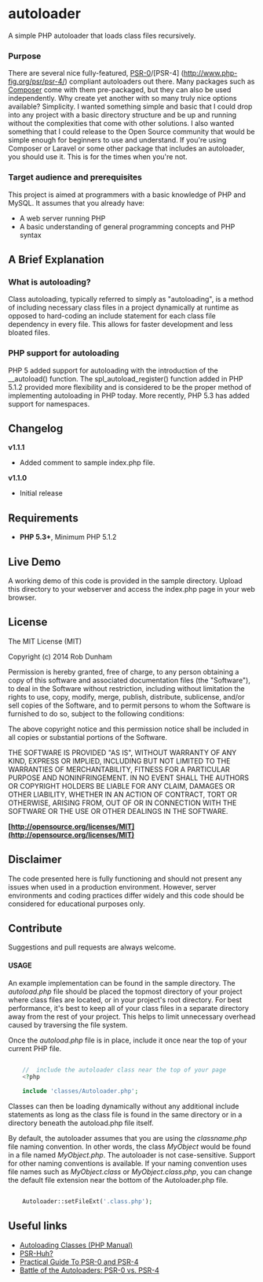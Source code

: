 autoloader
==========

A simple PHP autoloader that loads class files recursively.

### Purpose

There are several nice fully-featured, [PSR-0](http://www.php-fig.org/psr/psr-0/)/[PSR-4]
(http://www.php-fig.org/psr/psr-4/) compliant autoloaders out there.  Many
packages such as [Composer]() come with them pre-packaged, but they can also be
used independently.  Why create yet another with so many truly nice options
available?  Simplicity.  I wanted something simple and basic that I could drop
into any project with a basic directory structure and be up and running without
the complexities that come with other solutions.  I also wanted something that
I could release to the Open Source community that would be simple enough for
beginners to use and understand.  If you're using Composer or Laravel or some
other package that includes an autoloader, you should use it.  This is for the
times when you're not.

### Target audience and prerequisites
This project is aimed at programmers with a basic knowledge of PHP and MySQL.
It assumes that you already have:
* A web server running PHP
* A basic understanding of general programming concepts and PHP syntax

## A Brief Explanation

### What is autoloading?
Class autoloading, typically referred to simply as "autoloading", is a method
of including necessary class files in a project dynamically at runtime as
opposed to hard-coding an include statement for each class file dependency in
every file.  This allows for faster development and less bloated files.

### PHP support for autoloading
PHP 5 added support for autoloading with the introduction of the __autoload()
function.  The spl_autoload_register() function added in PHP 5.1.2 provided
more flexibility and is considered to be the proper method of implementing
autoloading in PHP today.  More recently, PHP 5.3 has added support for
namespaces.

## Changelog

**v1.1.1**
* Added comment to sample index.php file.

**v1.1.0**
* Initial release


## Requirements

* **PHP 5.3+**, Minimum PHP 5.1.2

## Live Demo
A working demo of this code is provided in the sample directory.  Upload this
directory to your webserver and access the index.php page in your web browser.

## License

The MIT License (MIT)

Copyright (c) 2014 Rob Dunham

Permission is hereby granted, free of charge, to any person obtaining a copy
of this software and associated documentation files (the "Software"), to deal
in the Software without restriction, including without limitation the rights
to use, copy, modify, merge, publish, distribute, sublicense, and/or sell
copies of the Software, and to permit persons to whom the Software is
furnished to do so, subject to the following conditions:

The above copyright notice and this permission notice shall be included in all
copies or substantial portions of the Software.

THE SOFTWARE IS PROVIDED "AS IS", WITHOUT WARRANTY OF ANY KIND, EXPRESS OR
IMPLIED, INCLUDING BUT NOT LIMITED TO THE WARRANTIES OF MERCHANTABILITY,
FITNESS FOR A PARTICULAR PURPOSE AND NONINFRINGEMENT. IN NO EVENT SHALL THE
AUTHORS OR COPYRIGHT HOLDERS BE LIABLE FOR ANY CLAIM, DAMAGES OR OTHER
LIABILITY, WHETHER IN AN ACTION OF CONTRACT, TORT OR OTHERWISE, ARISING FROM,
OUT OF OR IN CONNECTION WITH THE SOFTWARE OR THE USE OR OTHER DEALINGS IN THE
SOFTWARE.

**[http://opensource.org/licenses/MIT](http://opensource.org/licenses/MIT)**

## Disclaimer

The code presented here is fully functioning and should not present any issues
when used in a production environment.  However, server environments and coding
practices differ widely and this code should be considered for educational
purposes only.

## Contribute

Suggestions and pull requests are always welcome.

#### USAGE

An example implementation can be found in the sample directory.  The
*autoload.php* file should be placed the topmost directory of your project
where class files are located, or in your project's root directory.  For best
performance, it's best to keep all of your class files in a separate directory
away from the rest of your project.  This helps to limit unnecessary overhead
caused by traversing the file system.

Once the *autoload.php* file is in place, include it once near the top of your
current PHP file.

```php

    //  include the autoloader class near the top of your page
    <?php

    include 'classes/Autoloader.php';
```

Classes can then be loading dynamically without any additional include
statements as long as the class file is found in the same directory or in a
directory beneath the autoload.php file itself.

By default, the autoloader assumes that you are using the *classname.php* file
naming convention.  In other words, the class *MyObject* would be found in a
file named *MyObject.php*.  The autoloader is not case-sensitive.  Support for
other naming conventions is available.  If your naming convention uses file
names such as *MyObject.class* or *MyObject.class.php*, you can change the
default file extension near the bottom of the Autoloader.php file.

```php

    Autoloader::setFileExt('.class.php');
```


## Useful links

- [Autoloading Classes (PHP Manual)](http://php.net/manual/en/language.oop5.autoload.php)
- [PSR-Huh?](http://code.tutsplus.com/tutorials/psr-huh--net-29314)
- [Practical Guide To PSR-0 and PSR-4](http://engineeredweb.com/blog/2014/practical-guide-psr0-psr4/)
- [Battle of the Autoloaders: PSR-0 vs. PSR-4](http://www.sitepoint.com/battle-autoloaders-psr-0-vs-psr-4/)
